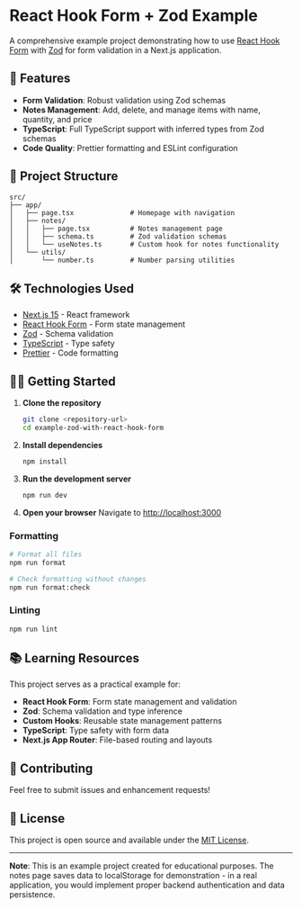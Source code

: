 # React Hook Form + Zod Example

A comprehensive example project demonstrating how to use [React Hook Form](https://react-hook-form.com/) with [Zod](https://zod.dev/) for form validation in a Next.js application.

## 🚀 Features

- **Form Validation**: Robust validation using Zod schemas
- **Notes Management**: Add, delete, and manage items with name, quantity, and price
- **TypeScript**: Full TypeScript support with inferred types from Zod schemas
- **Code Quality**: Prettier formatting and ESLint configuration

## 📁 Project Structure

```
src/
├── app/
│   ├── page.tsx              # Homepage with navigation
│   ├── notes/
│   │   ├── page.tsx          # Notes management page
│   │   ├── schema.ts         # Zod validation schemas
│   │   └── useNotes.ts       # Custom hook for notes functionality
│   └── utils/
│       └── number.ts         # Number parsing utilities
```

## 🛠️ Technologies Used

- [Next.js 15](https://nextjs.org/) - React framework
- [React Hook Form](https://react-hook-form.com/) - Form state management
- [Zod](https://zod.dev/) - Schema validation
- [TypeScript](https://www.typescriptlang.org/) - Type safety
- [Prettier](https://prettier.io/) - Code formatting

## 🏃‍♂️ Getting Started

1. **Clone the repository**

   ```bash
   git clone <repository-url>
   cd example-zod-with-react-hook-form
   ```

2. **Install dependencies**

   ```bash
   npm install
   ```

3. **Run the development server**

   ```bash
   npm run dev
   ```

4. **Open your browser**
   Navigate to [http://localhost:3000](http://localhost:3000)

### Formatting

```bash
# Format all files
npm run format

# Check formatting without changes
npm run format:check
```

### Linting

```bash
npm run lint
```

## 📚 Learning Resources

This project serves as a practical example for:

- **React Hook Form**: Form state management and validation
- **Zod**: Schema validation and type inference
- **Custom Hooks**: Reusable state management patterns
- **TypeScript**: Type safety with form data
- **Next.js App Router**: File-based routing and layouts

## 🤝 Contributing

Feel free to submit issues and enhancement requests!

## 📄 License

This project is open source and available under the [MIT License](LICENSE).

---

**Note**: This is an example project created for educational purposes. The notes page saves data to localStorage for demonstration - in a real application, you would implement proper backend authentication and data persistence.
